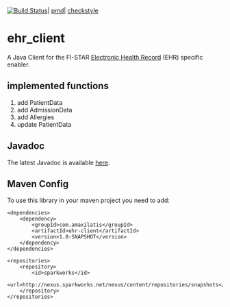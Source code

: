 [![Build Status](https://travis-ci.org/amaxilat/ehr_client.svg?branch=master)](https://travis-ci.org/amaxilat/ehr_client)|
[pmd](https://amaxilat.github.io/ehr_client/javadoc/pmd.html)|
[checkstyle](https://amaxilat.github.io/ehr_client/javadoc/checkstyle.html)


# ehr_client

A Java Client for the FI-STAR [Electronic Health Record](http://fistarcatalogue.fiware.eng.it/enablers/ehr) (EHR) specific enabler.

## implemented functions 

1. add PatientData
2. add AdmissionData
3. add Allergies
2. update PatientData

## Javadoc

The latest Javadoc is available [here](https://amaxilat.github.io/ehr_client/javadoc/apidocs/).

## Maven Config

To use this library in your maven project you need to add:

    <dependencies>
        <dependency>
            <groupId>com.amaxilatis</groupId>
            <artifactId>ehr-client</artifactId>
            <version>1.0-SNAPSHOT</version>
        </dependency>
    </dependencies>

    <repositories>
        <repository>
            <id>sparkworks</id>
            <url>http://nexus.sparkworks.net/nexus/content/repositories/snapshots</url>
        </repository>
    </repositories>
